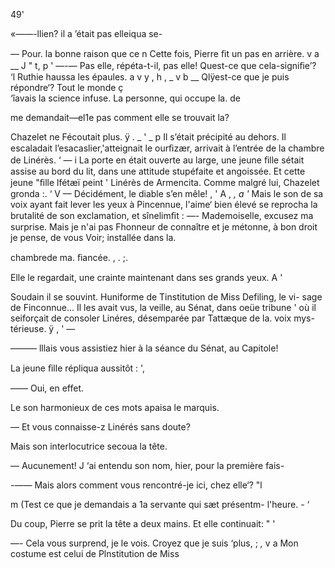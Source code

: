      
       
     
      
 
    
      
   
     
    
    
   
   
   
   
    
      
       
       
    
   
    
   

49'

«——-llien? il   a
’était pas elleiqua se-

— Pour. la bonne raison que ce n
Cette fois, Pierre ﬁt un pas en arrière. v a __ J " t, p
' —-— Pas elle, répéta-t-il, pas elle! Quest-ce que cela-signiﬁe’?    
‘l Ruthie haussa les épaules. a v y , h ,  _ v  b
__ Qlÿest-ce que je puis répondre‘? Tout le monde ç   
‘îavais la science infuse. La personne, qui occupe la.  de 

 

me demandait—el1e pas comment elle se trouvait la?

Chazelet ne Fécoutait plus. ÿ . _ ' _ p
Il s’était précipité au dehors. Il escaladait l’esacaslier,'atteignait le ourﬁzær, 
arrivait à l’entrée de la chambre de Linérès. ‘ — i 
La porte en était ouverte au large, une jeune ﬁlle sétait assise au bord du
lit, dans une attitude stupéfaite et angoissée. Et cette jeune "ﬁlle lfétæï peint '
Linérès de Armencita. Comme malgré lui, Chazelet gronda :. ‘ V
— Décidément, le diable s’en mêle! , ' A , _, a '_
Mais le son de sa voix ayant fait lever les yeux à Pincennue, l'aime‘
bien élevé se reprocha la brutalité de son exclamation, et sînelimﬁt :
—- Mademoiselle, excusez ma surprise. Mais je n'ai pas Fhonneur de 
connaître et je métonne, à bon droit je pense, de vous Voir; installée dans la.

chambrede ma. ﬁancée. , . ;. 

Elle le regardait, une crainte maintenant dans ses grands yeux. A '

Soudain il se souvint. Huniforme de Tinstitution de Miss Defiling, le vi-
sage de Finconnue... Il les avait vus, la veille, au Sénat, dans oeüe tribune ' 
où il seiforçait de consoler Linéres, désemparée par Tattæque de la. voix mys-
térieuse. ÿ , ' —

——— lllais vous assistiez hier à la séance du Sénat, au Capitole!

La jeune ﬁlle répliqua aussitôt : ',

—— Oui, en effet.

Le son harmonieux de ces mots apaisa le marquis.

— Et vous connaisse-z Linérés sans doute?

Mais son interlocutrice secoua la tête.

— Aucunement! J ‘ai entendu son nom, hier, pour la première fais-

-—— Mais alors comment vous rencontré-je ici, chez elle‘? "l

m (Test ce que je demandais a 1a servante qui sæt présentm-
l'heure. - ‘

Du coup, Pierre se prit la tête a deux mains. Et elle continuait:   " '

—- Cela vous surprend, je le vois. Croyez que je suis ‘plus, ;  _,_ v  a
Mon costume est celui de Plnstitution de Miss 

 
 

 

  

